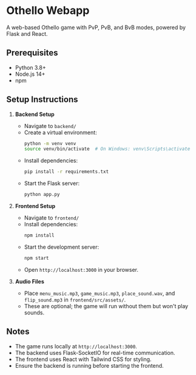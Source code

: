 # Othello Webapp

A web-based Othello game with PvP, PvB, and BvB modes, powered by Flask and React.

## Prerequisites
- Python 3.8+
- Node.js 14+
- npm

## Setup Instructions

1. **Backend Setup**
   - Navigate to `backend/`
   - Create a virtual environment:
     ```bash
     python -m venv venv
     source venv/bin/activate  # On Windows: venv\Scripts\activate
     ```
   - Install dependencies:
     ```bash
     pip install -r requirements.txt
     ```
   - Start the Flask server:
     ```bash
     python app.py
     ```

2. **Frontend Setup**
   - Navigate to `frontend/`
   - Install dependencies:
     ```bash
     npm install
     ```
   - Start the development server:
     ```bash
     npm start
     ```
   - Open `http://localhost:3000` in your browser.

3. **Audio Files**
   - Place `menu_music.mp3`, `game_music.mp3`, `place_sound.wav`, and `flip_sound.mp3` in `frontend/src/assets/`.
   - These are optional; the game will run without them but won't play sounds.

## Notes
- The game runs locally at `http://localhost:3000`.
- The backend uses Flask-SocketIO for real-time communication.
- The frontend uses React with Tailwind CSS for styling.
- Ensure the backend is running before starting the frontend.
